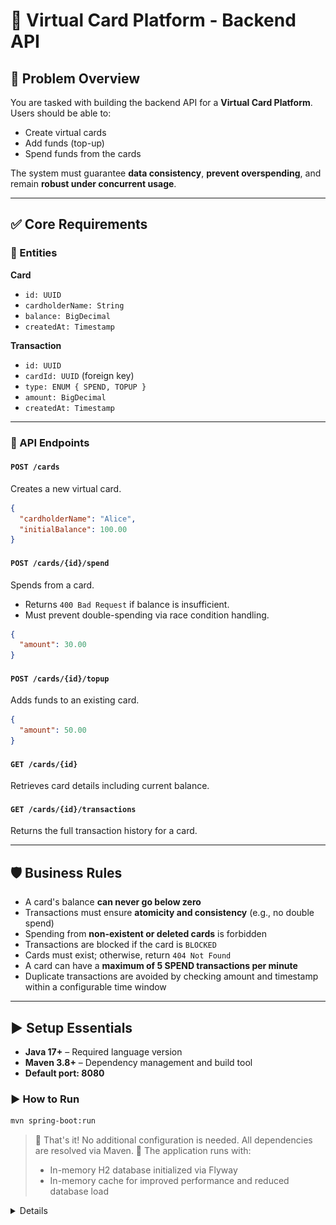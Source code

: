 # 🎫 Virtual Card Platform - Backend API

## 💼 Problem Overview

You are tasked with building the backend API for a **Virtual Card Platform**. Users should be able to:

- Create virtual cards
- Add funds (top-up)
- Spend funds from the cards

The system must guarantee **data consistency**, **prevent overspending**, and remain **robust under concurrent usage**.

---

## ✅ Core Requirements

### 📘 Entities

**Card**

- `id: UUID`
- `cardholderName: String`
- `balance: BigDecimal`
- `createdAt: Timestamp`

**Transaction**

- `id: UUID`
- `cardId: UUID` (foreign key)
- `type: ENUM { SPEND, TOPUP }`
- `amount: BigDecimal`
- `createdAt: Timestamp`

---

### 🔌 API Endpoints

#### `POST /cards`

Creates a new virtual card.

```json
{
  "cardholderName": "Alice",
  "initialBalance": 100.00
}
```

#### `POST /cards/{id}/spend`

Spends from a card.

- Returns `400 Bad Request` if balance is insufficient.
- Must prevent double-spending via race condition handling.

```json
{
  "amount": 30.00
}
```

#### `POST /cards/{id}/topup`

Adds funds to an existing card.

```json
{
  "amount": 50.00
}
```

#### `GET /cards/{id}`

Retrieves card details including current balance.

#### `GET /cards/{id}/transactions`

Returns the full transaction history for a card.

---

## 🛡 Business Rules

- A card's balance **can never go below zero**
- Transactions must ensure **atomicity and consistency** (e.g., no double spend)
- Spending from **non-existent or deleted cards** is forbidden
- Transactions are blocked if the card is `BLOCKED`
- Cards must exist; otherwise, return `404 Not Found`
- A card can have a **maximum of 5 SPEND transactions per minute**
- Duplicate transactions are avoided by checking amount and timestamp within a configurable time window

---

## ▶️ Setup Essentials

- **Java 17+** – Required language version
- **Maven 3.8+** – Dependency management and build tool
- **Default port: 8080**

### ▶️ How to Run

```bash
mvn spring-boot:run
```

> 📌 That's it! No additional configuration is needed. All dependencies are resolved via Maven.
> 🚀 The application runs with:
> - In-memory H2 database initialized via Flyway
> - In-memory cache for improved performance and reduced database load

<details>
## 📬 API Usage via Postman

This project includes a complete [Postman collection](https://github.com/rhribeiro25/virtual-card-platform/blob/main/src/main/resources/static/docs/virtual-card-platform.postman_collection.json) to help test and explore the API.

To use it:

1. Import the collection into Postman  
2. Run the application using:

   ```bash
   mvn spring-boot:run
   ```

3. Execute the requests in the recommended order:

---

### 🟢 `POST /cards` – Create a Virtual Card

![Create Card Screenshot](src/main/resources/static/docs/images/create-card.png)

---

### 🟡 `POST /cards/{id}/topup` – Add Funds to a Card

![Top-Up Screenshot](src/main/resources/static/docs/images/topup-card.png)

---

### 🔴 `POST /cards/{id}/spend` – Spend from the Card

![Spend Screenshot](src/main/resources/static/docs/images/spend-card.png)

---

### 🔍 `GET /cards/{id}` – Retrieve Card Details

![Get Card Screenshot](src/main/resources/static/docs/images/get-card-details.png)

---

### 📜 `GET /cards/{id}/transactions` – List Transactions

![Transaction History Screenshot](src/main/resources/static/docs/images/get-transactions-page.png)

---

## ⚙ Implementations

- In-memory **H2 database** with versioning via **Flyway**

- **Spring Data JPA**

- In-memory **cache** using `@Cacheable` and `@CacheEvict`

- 100% **test coverage** (unit and integration) with **JUnit + Mockito**

- **Jacoco** test coverage report published via GitHub Pages:

  👉 [Test Coverage Report](https://rhribeiro25.github.io/virtual-card-platform)

- **Swagger UI** available for REST API exploration:

  👉 [Swagger Interface (localhost)](http://localhost:8080/swagger-ui.html)

- **Postman Collection** for manual testing:

  👉 [Access the file](https://github.com/rhribeiro25/virtual-card-platform/blob/main/src/main/resources/static/docs/virtual-card-platform.postman_collection.json)

- H2 database accessible during execution:

  👉 [H2 Console](http://localhost:8080/h2-console)
> JDBC URL: `jdbc:h2:mem:virtual_card_platform`\
> User: `sa` | Password: `123456`

- Transaction safety using `@Transactional` and **optimistic locking** via `@Version`

- Proper layering: `Controller → Service (UseCase) → Repository`

- Use of **DTOs**, **MapStruct-like mappers**, and REST best practices (HTTP 200, 201, 400, 404, 409, 500)

- Design patterns:

  - **Template Method** for transaction execution
  - **Facade** via `CardUsecase` to encapsulate logic
  - **Builder** for creating immutable entities

---

## 🌟 Bonus Implementations

- Pagination support in transaction history
- Card status (`ACTIVE`, `BLOCKED`) with enforcement
- Version field (`@Version`) to enable optimistic concurrency
- Rate limiting: max 5 `SPEND` transactions/minute/card
- Swagger API documentation
- Caching to avoid repeated queries
- CI pipeline with **GitHub Actions** (build, test, Jacoco publish)
- **Flyway** DB versioning for environment consistency
- Request ID Validation – I added validation using requestId in transactions to make sure the same transaction isn't processed more than once, even in case of network issues or retries.
- Cache First Strategy – Now the system checks the cache first, and only goes to the database if the data isn’t there. That helps improve performance and reduce unnecessary DB hits.
- Global Exception Handler Improvements – I standardized internal error messages and improved how I handle exceptions, organizing everything through BusinessException to keep things clean and centralized.
- Transactional Rollback – I applied @Transactional(rollbackFor = BusinessException.class) to ensure that if anything goes wrong in a business rule, all operations inside the process are rolled back, even those inside a Template Method flow.
- Custom Validation per Transaction Type – I made validations customizable using a supports() method, so each one is only applied to the right type of transaction. It makes the system more flexible and easier to maintain.

---

🧠 Technical Design Decisions

### `Transaction` linked directly to `Card` entity:

Using a rich domain model with full `Card` object instead of just `cardId` enables:

- Referential integrity and cascaded validations
- Easy access to card status and metadata
- Easier extension for rules based on card state

> This design improves expressiveness and consistency without violating business constraints.

---

## ⚖ Trade-offs

- Security (e.g., JWT) not implemented to focus on core logic
- H2 in-memory DB used for speed and ease of local testing

---

## 🚀 Future Improvements

- JWT authentication via Spring Security
- Redis cache for horizontal scalability
- PostgreSQL + Docker Compose setup
- Kafka for event-driven architecture
- API Gateway and circuit breakers
- Cloud deployment with monitoring and alerting
- Observability with structured logs and tracing support (ELK, OpenTelemetry, Grafana-ready)

---

## 📙 Learning Strategy

- Practical development with hands-on debugging
- Official documentation as a primary reference
- Courses and online resources for frameworks and architecture

---

> Developed by Renan Henrique Ribeiro\
> [LinkedIn](https://www.linkedin.com/in/rhribeiro25)

